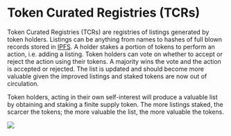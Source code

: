 # Token Curated Registries (TCRs)

Token Curated Registries (TCRs) are registries of listings generated by token holders. Listings can be anything from names to hashes of full blown records stored in [IPFS](https://github.com/econoar/ethhub/tree/79604eb04fb10aef9eaf0e4f14a71be782f276f4/tokens/built-on-ethereum/ipfs.md). A holder stakes a portion of tokens to perform an action, i.e. adding a listing. Token holders can vote on whether to accept or reject the action using their tokens. A majority wins the vote and the action is accepted or rejected. The list is updated and should become more valuable given the improved listings and staked tokens are now out of circulation.

Token holders, acting in their own self-interest will produce a valuable list by obtaining and staking a finite supply token. The more listings staked, the scarcer the tokens; the more valuable the list, the more valuable the tokens.

![](../../../.gitbook/assets/tcr-diagram.png)


